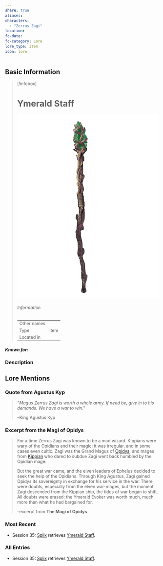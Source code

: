 ```yaml
---
share: true
aliases: 
characters:
  - "Zerrus Zagi"
location: 
fc-date: 
fc-category: Lore
lore_type: item
icon: lore
---
```


## Basic Information
> [!infobox]
> # Ymerald Staff
> ![cover hsmall](../zzz_attachments/Ymerald%20Staff.png)
> ###### Information
> |   |  |
> | ---- | ---- |
> | Other names | |
> | Type|item|
> | Located in | |
##### Known for:
### Description
## Lore Mentions
### Quote from Agustus Kyp
> *"Magus Zerrus Zagi is worth a whole army. If need be, give in to his demands. We have a war to win."*
>
> –King Agustus Kyp

### Excerpt from the Magi of Opidys
>For a time Zerrus Zagi was known to be a mad wizard. Kippians were wary of the Opidians and their magic: it was irregular, and in some cases even cultic. Zagi was the Grand Magus of [Opidys](../Locations/Kingdoms/Opidys.md), and mages from [Kippian](../Locations/Kingdoms/Kingdom%20of%20United%20Kippian.md) who dared to subdue Zagi went back humbled by the Opidian mage.
>
>But the great war came, and the elven leaders of Ephelus decided to seek the help of the Opidians. Through King Agustus, Zagi gained Opidys its sovereignty in exchange for his service in the war. There were doubts, especially from the elven war-mages, but the moment Zagi descended from the Kippian ship, the tides of war began to shift. All doubts were erased: the Ymerald Evoker was worth much, much more than what he had bargained for.
>
>–excerpt from **The Magi of Opidys**

### Most Recent
- Session 35: [Splix](Spraugh%20'Splix'%20Calix.md) retrieves [Ymerald Staff](Ymerald%20Staff.md).

### All Entries
- Session 35: [Splix](Spraugh%20'Splix'%20Calix.md) retrieves [Ymerald Staff](Ymerald%20Staff.md).
